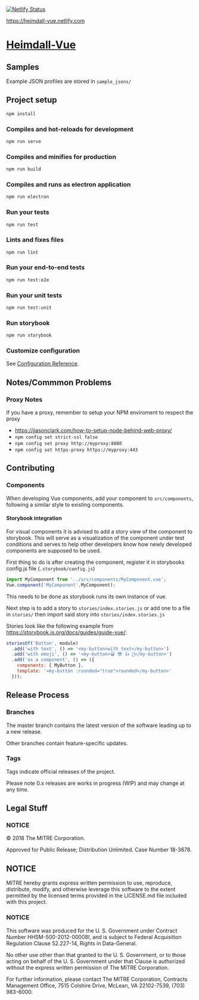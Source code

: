 [![Netlify Status](https://api.netlify.com/api/v1/badges/30bdf828-42eb-41ca-9053-8f5c7fd31e90/deploy-status)](https://app.netlify.com/sites/heimdall-vue/deploys)

https://heimdall-vue.netlify.com

# [Heimdall-Vue](https://www.github.com/mitre/heimdall-vue)

## Samples

Example JSON profiles are stored in `sample_jsons/`

## Project setup
``` bash
npm install
```

### Compiles and hot-reloads for development
``` bash
npm run serve
```

### Compiles and minifies for production
``` bash
npm run build
```

### Compiles and runs as electron application
``` bash
npm run electron
```

### Run your tests
``` bash
npm run test
```

### Lints and fixes files
``` bash
npm run lint
```

### Run your end-to-end tests
``` bash
npm run test:e2e
```

### Run your unit tests
``` bash
npm run test:unit
```

### Run storybook
``` bash
npm run storybook
```

### Customize configuration
See [Configuration Reference](https://cli.vuejs.org/config/).

## Notes/Commmon Problems

### Proxy Notes

If you have a proxy, remember to setup your NPM enviroment to respect the proxy
- https://jjasonclark.com/how-to-setup-node-behind-web-proxy/
- `npm config set strict-ssl false`
- `npm config set proxy http://myproxy:8080`
- `npm config set https-proxy https://myproxy:443`

## Contributing

### Components

When developing Vue components, add your component to `src/components`, following a similar style to existing components.

#### Storybook integration

For visual components it is advised to add a story view of the component to
storybook. This will serve as a visualization of the component under test
conditions and serves to help other developers know how newly developed
components are supposed to be used.

First thing to do is after creating the component, register it in storybooks config.js file (`.storybook/config.js`)

``` js
import MyComponent from '../src/components/MyComponent.vue';
Vue.component('MyComponent',MyComponent);
```

This needs to be done as storybook runs its own instance of vue.

Next step is to add a story to `stories/index.stories.js` or add one to a file in `stories/` then import said story into `stories/index.stories.js`

Stories look like the following example from https://storybook.js.org/docs/guides/guide-vue/:

``` js 
storiesOf('Button', module)
  .add('with text', () => '<my-button>with text</my-button>')
  .add('with emoji', () => '<my-button>😀 😎 👍 💯</my-button>')
  .add('as a component', () => ({
    components: { MyButton },
    template: '<my-button :rounded="true">rounded</my-button>'
  }));
```

## Release Process 

### Branches
The master branch contains the latest version of the software leading up to a new release.

Other branches contain feature-specific updates.

### Tags
Tags indicate official releases of the project.

Please note 0.x releases are works in progress (WIP) and may change at any time.

## Legal Stuff

### NOTICE

© 2018 The MITRE Corporation.  

Approved for Public Release; Distribution Unlimited. Case Number 18-3678.  

## NOTICE
MITRE hereby grants express written permission to use, reproduce, distribute, modify, and otherwise leverage this software to the extent permitted by the licensed terms provided in the LICENSE.md file included with this project.

### NOTICE  

This software was produced for the U. S. Government under Contract Number HHSM-500-2012-00008I, and is subject to Federal Acquisition Regulation Clause 52.227-14, Rights in Data-General.  

No other use other than that granted to the U. S. Government, or to those acting on behalf of the U. S. Government under that Clause is authorized without the express written permission of The MITRE Corporation.

For further information, please contact The MITRE Corporation, Contracts Management Office, 7515 Colshire Drive, McLean, VA  22102-7539, (703) 983-6000.
